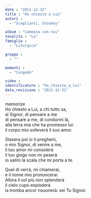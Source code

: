 ```yaml
---
date : "2011-12-31"
title : "Ho chiesto a Lui"
autori : 
  - "Scaglianti, Stookey"

album : "Cammina con noi"
tonalita : "La"
famiglia : 
  - "Liturgica"

gruppo : 
  - ""

momenti : 
  - "Congedo"

video : 
identificatore : "ho_chiesto_a_lui"
data_revisione : "2011-12-31"
---
```

  
  
  
  
  
  
  
  
  
memorize  
Ho chiesto a Lui,  a chi tutto sa,   
al Signor, di pensare a me   
di pensare a me,  di condurmi là,   
alla terra mia che ha promesso lui:  
il corpo mio solleverà  il suo amor.   
  
  
  
Stasera poi  io ti pregherò,   
o mio Signor, di venire a me,   
il tuo amor   mi consolerà   
il tuo giogo non mi peserà  
io salirò la scala che  mi porta a te.   
  
  
  
Quel dì verrà,  mi chiamerai,   
e il nome mio pronuncerai.   
Allora il sol  più non splenderà   
il cielo cupo esploderà  
la tromba ancor risuonerà:  sei Tu Signor.   
  
  
  
  
